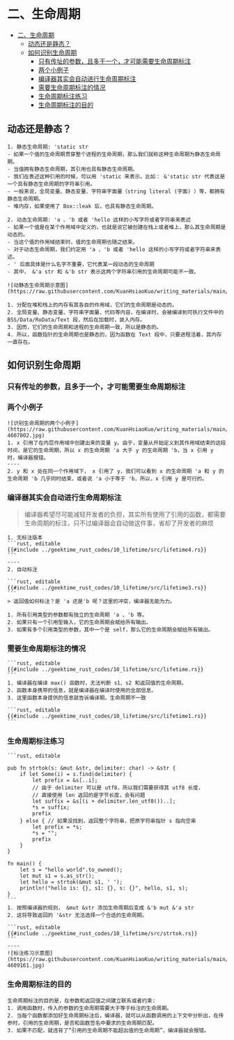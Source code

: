 # 二、生命周期

<!--ts-->
* [二、生命周期](#二生命周期)
   * [动态还是静态？](#动态还是静态)
   * [如何识别生命周期](#如何识别生命周期)
      * [只有传址的参数，且多于一个，才可能需要生命周期标注](#只有传址的参数且多于一个才可能需要生命周期标注)
      * [两个小例子](#两个小例子)
      * [编译器其实会自动进行生命周期标注](#编译器其实会自动进行生命周期标注)
      * [需要生命周期标注的情况](#需要生命周期标注的情况)
      * [生命周期标注练习](#生命周期标注练习)
      * [生命周期标注的目的](#生命周期标注的目的)

<!-- Created by https://github.com/ekalinin/github-markdown-toc -->
<!-- Added by: runner, at: Sat Oct 15 10:38:52 UTC 2022 -->

<!--te-->

## 动态还是静态？

~~~admonish info title='动态/静态生命周期定义与表示方式' collapsible=true
1. 静态生命周期: 'static str
- 如果一个值的生命周期贯穿整个进程的生命周期，那么我们就称这种生命周期为静态生命周期。
- 当值拥有静态生命周期，其引用也具有静态生命周期。
- 我们在表述这种引用的时候，可以用 'static 来表示。比如： &'static str 代表这是一个具有静态生命周期的字符串引用。
- 一般来说，全局变量、静态变量、字符串字面量（string literal (字面) ）等，都拥有静态生命周期。
- 堆内存，如果使用了 Box::leak 后，也具有静态生命周期。

2. 动态生命周期: 'a 、'b 或者 'hello 这样的小写字符或者字符串来表述
- 如果一个值是在某个作用域中定义的，也就是说它被创建在栈上或者堆上，那么其生命周期是动态的。
- 当这个值的作用域结束时，值的生命周期也随之结束。
- 对于动态生命周期，我们约定用 'a 、'b 或者 'hello 这样的小写字符或者字符串来表述。 
- ' 后面具体是什么名字不重要，它代表某一段动态的生命周期
- 其中， &'a str 和 &'b str 表示这两个字符串引用的生命周期可能不一致。
~~~

~~~admonish info title='动静态生命周期示意图' collapsible=true
![动静态生命周期示意图](https://raw.githubusercontent.com/KuanHsiaoKuo/writing_materials/main/imgs/10%EF%BD%9C%E7%94%9F%E5%91%BD%E5%91%A8%E6%9C%9F%EF%BC%9A%E4%BD%A0%E5%88%9B%E5%BB%BA%E7%9A%84%E5%80%BC%E7%A9%B6%E7%AB%9F%E8%83%BD%E6%B4%BB%E5%A4%9A%E4%B9%85%EF%BC%9F.jpg)

1. 分配在堆和栈上的内存有其各自的作用域，它们的生命周期是动态的。
2. 全局变量、静态变量、字符串字面量、代码等内容，在编译时，会被编译到可执行文件中的 BSS/Data/RoData/Text 段，然后在加载时，装入内存。
3. 因而，它们的生命周期和进程的生命周期一致，所以是静态的。
4. 所以，函数指针的生命周期也是静态的，因为函数在 Text 段中，只要进程活着，其内存一直存在。
~~~

## 如何识别生命周期

### 只有传址的参数，且多于一个，才可能需要生命周期标注

### 两个小例子

~~~admonish info title='两个小例子' collapsible=true
![识别生命周期的两个小例子](https://raw.githubusercontent.com/KuanHsiaoKuo/writing_materials/main/imgs/10%EF%BD%9C%E7%94%9F%E5%91%BD%E5%91%A8%E6%9C%9F%EF%BC%9A%E4%BD%A0%E5%88%9B%E5%BB%BA%E7%9A%84%E5%80%BC%E7%A9%B6%E7%AB%9F%E8%83%BD%E6%B4%BB%E5%A4%9A%E4%B9%85%EF%BC%9F-4607802.jpg)
1. x 引用了在内层作用域中创建出来的变量 y。由于，变量从开始定义到其作用域结束的这段时间，是它的生命周期，所以 x 的生命周期 'a 大于 y 的生命周期 'b，当 x 引用 y 时，编译器报错。
----
2. y 和 x 处在同一个作用域下， x 引用了 y，我们可以看到 x 的生命周期 'a 和 y 的生命周期 'b 几乎同时结束，或者说 'a 小于等于 'b，所以，x 引用 y 是可行的。
~~~

### 编译器其实会自动进行生命周期标注

> 编译器希望尽可能减轻开发者的负担，其实所有使用了引用的函数，都需要生命周期的标注，只不过编译器会自动做这件事，省却了开发者的麻烦

~~~admonish info title='编译器自动进行生命周期标注' collapsible=true
1. 无标注版本
```rust, editable
{{#include ../geektime_rust_codes/10_lifetime/src/lifetime4.rs}}
```
----
2. 自动标注

```rust, editable
{{#include ../geektime_rust_codes/10_lifetime/src/lifetime3.rs}}
```
> 返回值如何标注？是 'a 还是'b 呢？这里的冲突，编译器无能为力。
~~~

~~~admonish info title='自动标注规则' collapsible=true
1. 所有引用类型的参数都有独立的生命周期 'a 、'b 等。
2. 如果只有一个引用型输入，它的生命周期会赋给所有输出。
3. 如果有多个引用类型的参数，其中一个是 self，那么它的生命周期会赋给所有输出。
~~~

### 需要生命周期标注的情况

~~~admonish info title='missing lifetime specifier' collapsible=true
```rust, editable
{{#include ../geektime_rust_codes/10_lifetime/src/lifetime.rs}}
```
1. 编译器在编译 max() 函数时，无法判断 s1、s2 和返回值的生命周期。
2. 函数本身携带的信息，就是编译器在编译时使用的全部信息。
3. 这里函数本身提供的信息就告诉编译期，生命周期不一致
~~~

~~~admonish info title='添加生命周期标注即可编译通过' collapsible=true
```rust, editable
{{#include ../geektime_rust_codes/10_lifetime/src/lifetime1.rs}}
```
~~~

### 生命周期标注练习

~~~admonish info title='标注练习题' collapsible=true
```rust, editable

pub fn strtok(s: &mut &str, delimiter: char) -> &str {
    if let Some(i) = s.find(delimiter) {
        let prefix = &s[..i];
        // 由于 delimiter 可以是 utf8，所以我们需要获得其 utf8 长度，
        // 直接使用 len 返回的是字节长度，会有问题
        let suffix = &s[(i + delimiter.len_utf8())..];
        *s = suffix;
        prefix
    } else { // 如果没找到，返回整个字符串，把原字符串指针 s 指向空串
        let prefix = *s;
        *s = "";
        prefix
    }
}

fn main() {
    let s = "hello world".to_owned();
    let mut s1 = s.as_str();
    let hello = strtok(&mut s1, ' ');
    println!("hello is: {}, s1: {}, s: {}", hello, s1, s);
}
```
1. 按照编译器的规则， &mut &str 添加生命周期后变成 &'b mut &'a str
2. 这将导致返回的 '&str 无法选择一个合适的生命周期。
~~~

~~~admonish info title='标注练习题参考' collapsible=true
```rust, editable
{{#include ../geektime_rust_codes/10_lifetime/src/strtok.rs}}
```
----
![标注练习示意图](https://raw.githubusercontent.com/KuanHsiaoKuo/writing_materials/main/imgs/10%EF%BD%9C%E7%94%9F%E5%91%BD%E5%91%A8%E6%9C%9F%EF%BC%9A%E4%BD%A0%E5%88%9B%E5%BB%BA%E7%9A%84%E5%80%BC%E7%A9%B6%E7%AB%9F%E8%83%BD%E6%B4%BB%E5%A4%9A%E4%B9%85%EF%BC%9F-4609161.jpg)
~~~

### 生命周期标注的目的

~~~admonish info title='生命周期标注的目的是，在参数和返回值之间建立联系或者约束' collapsible=true
生命周期标注的目的是，在参数和返回值之间建立联系或者约束:
1. 调用函数时，传入的参数的生命周期需要大于等于标注的生命周期。
2. 当每个函数都添加好生命周期标注后，编译器，就可以从函数调用的上下文中分析出，在传参时，引用的生命周期，是否和函数签名中要求的生命周期匹配。
3. 如果不匹配，就违背了“引用的生命周期不能超出值的生命周期”，编译器就会报错。
~~~
